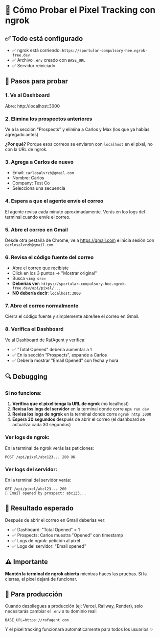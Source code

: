 # 🧪 Cómo Probar el Pixel Tracking con ngrok

## ✅ Todo está configurado

- ✅ ngrok está corriendo: `https://sportular-compulsory-hee.ngrok-free.dev`
- ✅ Archivo `.env` creado con `BASE_URL`
- ✅ Servidor reiniciado

## 🧪 Pasos para probar

### 1. Ve al Dashboard
Abre: http://localhost:3000

### 2. Elimina los prospectos anteriores
Ve a la sección "Prospects" y elimina a Carlos y Max (los que ya habías agregado antes)

**¿Por qué?** Porque esos correos se enviaron con `localhost` en el pixel, no con la URL de ngrok.

### 3. Agrega a Carlos de nuevo
- Email: `carlosalvrzb@gmail.com`
- Nombre: Carlos
- Company: Test Co
- Selecciona una secuencia

### 4. Espera a que el agente envíe el correo
El agente revisa cada minuto aproximadamente. Verás en los logs del terminal cuando envíe el correo.

### 5. Abre el correo en Gmail
Desde otra pestaña de Chrome, ve a https://gmail.com e inicia sesión con `carlosalvrzb@gmail.com`

### 6. Revisa el código fuente del correo
- Abre el correo que recibiste
- Click en los 3 puntos → "Mostrar original"
- Busca `<img src=`
- **Deberías ver**: `https://sportular-compulsory-hee.ngrok-free.dev/api/pixel/...`
- **NO debería decir**: `localhost:3000`

### 7. Abre el correo normalmente
Cierra el código fuente y simplemente abre/lee el correo en Gmail.

### 8. Verifica el Dashboard
Ve al Dashboard de RafAgent y verifica:
- ✅ "Total Opened" debería aumentar a 1
- ✅ En la sección "Prospects", expande a Carlos
- ✅ Debería mostrar "Email Opened" con fecha y hora

## 🔍 Debugging

### Si no funciona:
1. **Verifica que el pixel tenga la URL de ngrok** (no localhost)
2. **Revisa los logs del servidor** en la terminal donde corre `npm run dev`
3. **Revisa los logs de ngrok** en la terminal donde corre `ngrok http 3000`
4. **Espera 30 segundos** después de abrir el correo (el dashboard se actualiza cada 30 segundos)

### Ver logs de ngrok:
En la terminal de ngrok verás las peticiones:
```
POST /api/pixel/abc123... 200 OK
```

### Ver logs del servidor:
En la terminal del servidor verás:
```
GET /api/pixel/abc123... 200
📧 Email opened by prospect: abc123...
```

## 🎯 Resultado esperado

Después de abrir el correo en Gmail deberías ver:
- ✅ Dashboard: "Total Opened" = 1
- ✅ Prospects: Carlos muestra "Opened" con timestamp
- ✅ Logs de ngrok: petición al pixel
- ✅ Logs del servidor: "Email opened"

## ⚠️ Importante

**Mantén la terminal de ngrok abierta** mientras haces las pruebas. Si la cierras, el pixel dejará de funcionar.

## 🚀 Para producción

Cuando despliegues a producción (ej: Vercel, Railway, Render), solo necesitarás cambiar el `.env` a tu dominio real:

```
BASE_URL=https://rafagent.com
```

Y el pixel tracking funcionará automáticamente para todos los usuarios ✨

